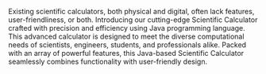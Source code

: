 Existing scientific calculators, both physical and digital, often lack features, user-friendliness, or both. 
Introducing our cutting-edge Scientific Calculator crafted with precision and efficiency using Java programming language. 
This advanced calculator is designed to meet the diverse computational needs of scientists, engineers, students, and professionals alike. 
Packed with an array of powerful features, this Java-based Scientific Calculator seamlessly combines functionality with user-friendly design.
